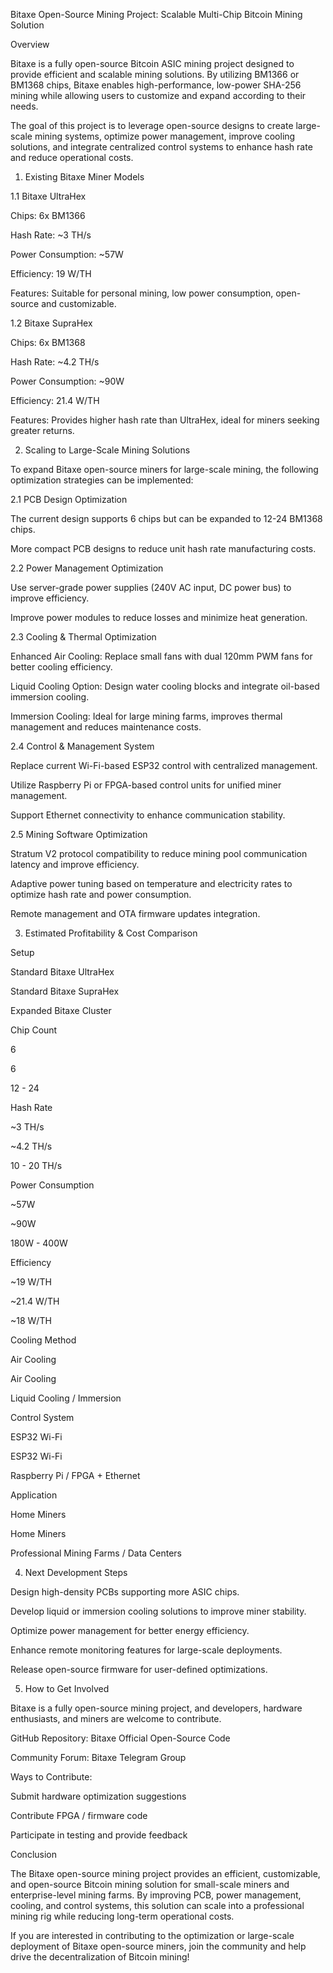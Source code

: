 Bitaxe Open-Source Mining Project: Scalable Multi-Chip Bitcoin Mining Solution

Overview

Bitaxe is a fully open-source Bitcoin ASIC mining project designed to provide efficient and scalable mining solutions. By utilizing BM1366 or BM1368 chips, Bitaxe enables high-performance, low-power SHA-256 mining while allowing users to customize and expand according to their needs.

The goal of this project is to leverage open-source designs to create large-scale mining systems, optimize power management, improve cooling solutions, and integrate centralized control systems to enhance hash rate and reduce operational costs.

1. Existing Bitaxe Miner Models

1.1 Bitaxe UltraHex

Chips: 6x BM1366

Hash Rate: ~3 TH/s

Power Consumption: ~57W

Efficiency: 19 W/TH

Features: Suitable for personal mining, low power consumption, open-source and customizable.

1.2 Bitaxe SupraHex

Chips: 6x BM1368

Hash Rate: ~4.2 TH/s

Power Consumption: ~90W

Efficiency: 21.4 W/TH

Features: Provides higher hash rate than UltraHex, ideal for miners seeking greater returns.

2. Scaling to Large-Scale Mining Solutions

To expand Bitaxe open-source miners for large-scale mining, the following optimization strategies can be implemented:

2.1 PCB Design Optimization

The current design supports 6 chips but can be expanded to 12-24 BM1368 chips.

More compact PCB designs to reduce unit hash rate manufacturing costs.

2.2 Power Management Optimization

Use server-grade power supplies (240V AC input, DC power bus) to improve efficiency.

Improve power modules to reduce losses and minimize heat generation.

2.3 Cooling & Thermal Optimization

Enhanced Air Cooling: Replace small fans with dual 120mm PWM fans for better cooling efficiency.

Liquid Cooling Option: Design water cooling blocks and integrate oil-based immersion cooling.

Immersion Cooling: Ideal for large mining farms, improves thermal management and reduces maintenance costs.

2.4 Control & Management System

Replace current Wi-Fi-based ESP32 control with centralized management.

Utilize Raspberry Pi or FPGA-based control units for unified miner management.

Support Ethernet connectivity to enhance communication stability.

2.5 Mining Software Optimization

Stratum V2 protocol compatibility to reduce mining pool communication latency and improve efficiency.

Adaptive power tuning based on temperature and electricity rates to optimize hash rate and power consumption.

Remote management and OTA firmware updates integration.

3. Estimated Profitability & Cost Comparison

Setup

Standard Bitaxe UltraHex

Standard Bitaxe SupraHex

Expanded Bitaxe Cluster

Chip Count

6

6

12 - 24

Hash Rate

~3 TH/s

~4.2 TH/s

10 - 20 TH/s

Power Consumption

~57W

~90W

180W - 400W

Efficiency

~19 W/TH

~21.4 W/TH

~18 W/TH

Cooling Method

Air Cooling

Air Cooling

Liquid Cooling / Immersion

Control System

ESP32 Wi-Fi

ESP32 Wi-Fi

Raspberry Pi / FPGA + Ethernet

Application

Home Miners

Home Miners

Professional Mining Farms / Data Centers

4. Next Development Steps

Design high-density PCBs supporting more ASIC chips.

Develop liquid or immersion cooling solutions to improve miner stability.

Optimize power management for better energy efficiency.

Enhance remote monitoring features for large-scale deployments.

Release open-source firmware for user-defined optimizations.

5. How to Get Involved

Bitaxe is a fully open-source mining project, and developers, hardware enthusiasts, and miners are welcome to contribute.

GitHub Repository: Bitaxe Official Open-Source Code

Community Forum: Bitaxe Telegram Group

Ways to Contribute:

Submit hardware optimization suggestions

Contribute FPGA / firmware code

Participate in testing and provide feedback

Conclusion

The Bitaxe open-source mining project provides an efficient, customizable, and open-source Bitcoin mining solution for small-scale miners and enterprise-level mining farms. By improving PCB, power management, cooling, and control systems, this solution can scale into a professional mining rig while reducing long-term operational costs.

If you are interested in contributing to the optimization or large-scale deployment of Bitaxe open-source miners, join the community and help drive the decentralization of Bitcoin mining!
